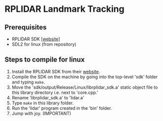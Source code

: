 # RPLIDAR Landmark Tracking

## Prerequisites
* RPLIDAR SDK [[website](http://www.slamtec.com/en/Support#rplidar-a1)]
* SDL2 for linux (from repository)

## Steps to compile for linux
1. Install the RPLIDAR SDK from their [website](http://www.slamtec.com/en/Support#rplidar-a1).
2. Compile the SDK on the machine by going into the top-level 'sdk' folder and typing `make`.
3. Move the 'sdk/output/Release/Linux/librplidar_sdk.a' static object file to this library directory i.e. next to 'core.cpp.'
4. Rename 'librplidar_sdk.a' to 'lidar.a'
5. Type `make` in this library folder.
6. Run the 'lidar' program created in the 'bin' folder.
7. Jump with joy. (IMPORTANT)
